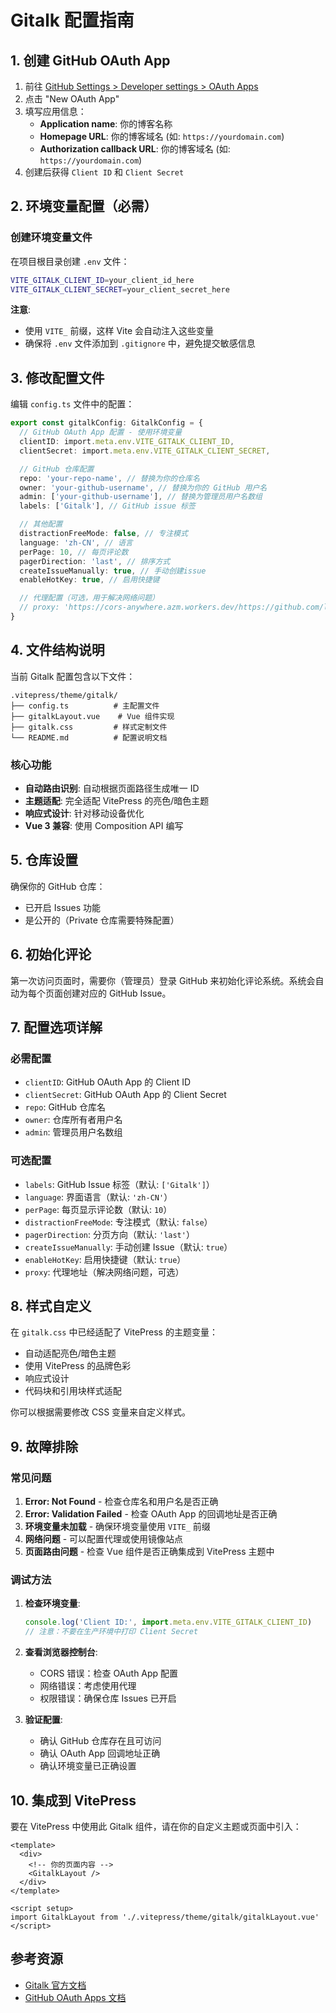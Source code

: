 # Gitalk 配置指南

## 1. 创建 GitHub OAuth App

1. 前往 [GitHub Settings > Developer settings > OAuth Apps](https://github.com/settings/developers)
2. 点击 "New OAuth App"
3. 填写应用信息：
   - **Application name**: 你的博客名称
   - **Homepage URL**: 你的博客域名 (如: `https://yourdomain.com`)
   - **Authorization callback URL**: 你的博客域名 (如: `https://yourdomain.com`)
4. 创建后获得 `Client ID` 和 `Client Secret`

## 2. 环境变量配置（必需）

### 创建环境变量文件

在项目根目录创建 `.env` 文件：

```bash
VITE_GITALK_CLIENT_ID=your_client_id_here
VITE_GITALK_CLIENT_SECRET=your_client_secret_here
```

**注意**:

- 使用 `VITE_` 前缀，这样 Vite 会自动注入这些变量
- 确保将 `.env` 文件添加到 `.gitignore` 中，避免提交敏感信息

## 3. 修改配置文件

编辑 `config.ts` 文件中的配置：

```typescript
export const gitalkConfig: GitalkConfig = {
  // GitHub OAuth App 配置 - 使用环境变量
  clientID: import.meta.env.VITE_GITALK_CLIENT_ID,
  clientSecret: import.meta.env.VITE_GITALK_CLIENT_SECRET,

  // GitHub 仓库配置
  repo: 'your-repo-name', // 替换为你的仓库名
  owner: 'your-github-username', // 替换为你的 GitHub 用户名
  admin: ['your-github-username'], // 替换为管理员用户名数组
  labels: ['Gitalk'], // GitHub issue 标签

  // 其他配置
  distractionFreeMode: false, // 专注模式
  language: 'zh-CN', // 语言
  perPage: 10, // 每页评论数
  pagerDirection: 'last', // 排序方式
  createIssueManually: true, // 手动创建issue
  enableHotKey: true, // 启用快捷键

  // 代理配置（可选，用于解决网络问题）
  // proxy: 'https://cors-anywhere.azm.workers.dev/https://github.com/login/oauth/access_token',
}
```

## 4. 文件结构说明

当前 Gitalk 配置包含以下文件：

```
.vitepress/theme/gitalk/
├── config.ts          # 主配置文件
├── gitalkLayout.vue    # Vue 组件实现
├── gitalk.css         # 样式定制文件
└── README.md          # 配置说明文档
```

### 核心功能

- **自动路由识别**: 自动根据页面路径生成唯一 ID
- **主题适配**: 完全适配 VitePress 的亮色/暗色主题
- **响应式设计**: 针对移动设备优化
- **Vue 3 兼容**: 使用 Composition API 编写

## 5. 仓库设置

确保你的 GitHub 仓库：

- 已开启 Issues 功能
- 是公开的（Private 仓库需要特殊配置）

## 6. 初始化评论

第一次访问页面时，需要你（管理员）登录 GitHub 来初始化评论系统。系统会自动为每个页面创建对应的 GitHub Issue。

## 7. 配置选项详解

### 必需配置

- `clientID`: GitHub OAuth App 的 Client ID
- `clientSecret`: GitHub OAuth App 的 Client Secret
- `repo`: GitHub 仓库名
- `owner`: 仓库所有者用户名
- `admin`: 管理员用户名数组

### 可选配置

- `labels`: GitHub Issue 标签（默认: `['Gitalk']`）
- `language`: 界面语言（默认: `'zh-CN'`）
- `perPage`: 每页显示评论数（默认: `10`）
- `distractionFreeMode`: 专注模式（默认: `false`）
- `pagerDirection`: 分页方向（默认: `'last'`）
- `createIssueManually`: 手动创建 Issue（默认: `true`）
- `enableHotKey`: 启用快捷键（默认: `true`）
- `proxy`: 代理地址（解决网络问题，可选）

## 8. 样式自定义

在 `gitalk.css` 中已经适配了 VitePress 的主题变量：

- 自动适配亮色/暗色主题
- 使用 VitePress 的品牌色彩
- 响应式设计
- 代码块和引用块样式适配

你可以根据需要修改 CSS 变量来自定义样式。

## 9. 故障排除

### 常见问题

1. **Error: Not Found** - 检查仓库名和用户名是否正确
2. **Error: Validation Failed** - 检查 OAuth App 的回调地址是否正确
3. **环境变量未加载** - 确保环境变量使用 `VITE_` 前缀
4. **网络问题** - 可以配置代理或使用镜像站点
5. **页面路由问题** - 检查 Vue 组件是否正确集成到 VitePress 主题中

### 调试方法

1. **检查环境变量**:

   ```javascript
   console.log('Client ID:', import.meta.env.VITE_GITALK_CLIENT_ID)
   // 注意：不要在生产环境中打印 Client Secret
   ```

2. **查看浏览器控制台**:
   - CORS 错误：检查 OAuth App 配置
   - 网络错误：考虑使用代理
   - 权限错误：确保仓库 Issues 已开启

3. **验证配置**:
   - 确认 GitHub 仓库存在且可访问
   - 确认 OAuth App 回调地址正确
   - 确认环境变量已正确设置

## 10. 集成到 VitePress

要在 VitePress 中使用此 Gitalk 组件，请在你的自定义主题或页面中引入：

```vue
<template>
  <div>
    <!-- 你的页面内容 -->
    <GitalkLayout />
  </div>
</template>

<script setup>
import GitalkLayout from './.vitepress/theme/gitalk/gitalkLayout.vue'
</script>
```

## 参考资源

- [Gitalk 官方文档](https://github.com/gitalk/gitalk)
- [GitHub OAuth Apps 文档](https://docs.github.com/en/developers/apps/building-oauth-apps)
